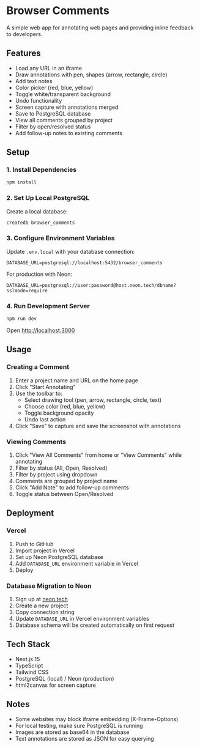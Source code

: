 # Browser Comments

A simple web app for annotating web pages and providing inline feedback to developers.

## Features

- Load any URL in an iframe
- Draw annotations with pen, shapes (arrow, rectangle, circle)
- Add text notes
- Color picker (red, blue, yellow)
- Toggle white/transparent background
- Undo functionality
- Screen capture with annotations merged
- Save to PostgreSQL database
- View all comments grouped by project
- Filter by open/resolved status
- Add follow-up notes to existing comments

## Setup

### 1. Install Dependencies

```bash
npm install
```

### 2. Set Up Local PostgreSQL

Create a local database:

```bash
createdb browser_comments
```

### 3. Configure Environment Variables

Update `.env.local` with your database connection:

```
DATABASE_URL=postgresql://localhost:5432/browser_comments
```

For production with Neon:
```
DATABASE_URL=postgresql://user:password@host.neon.tech/dbname?sslmode=require
```

### 4. Run Development Server

```bash
npm run dev
```

Open [http://localhost:3000](http://localhost:3000)

## Usage

### Creating a Comment

1. Enter a project name and URL on the home page
2. Click "Start Annotating"
3. Use the toolbar to:
   - Select drawing tool (pen, arrow, rectangle, circle, text)
   - Choose color (red, blue, yellow)
   - Toggle background opacity
   - Undo last action
4. Click "Save" to capture and save the screenshot with annotations

### Viewing Comments

1. Click "View All Comments" from home or "View Comments" while annotating
2. Filter by status (All, Open, Resolved)
3. Filter by project using dropdown
4. Comments are grouped by project name
5. Click "Add Note" to add follow-up comments
6. Toggle status between Open/Resolved

## Deployment

### Vercel

1. Push to GitHub
2. Import project in Vercel
3. Set up Neon PostgreSQL database
4. Add `DATABASE_URL` environment variable in Vercel
5. Deploy

### Database Migration to Neon

1. Sign up at [neon.tech](https://neon.tech)
2. Create a new project
3. Copy connection string
4. Update `DATABASE_URL` in Vercel environment variables
5. Database schema will be created automatically on first request

## Tech Stack

- Next.js 15
- TypeScript
- Tailwind CSS
- PostgreSQL (local) / Neon (production)
- html2canvas for screen capture

## Notes

- Some websites may block iframe embedding (X-Frame-Options)
- For local testing, make sure PostgreSQL is running
- Images are stored as base64 in the database
- Text annotations are stored as JSON for easy querying
